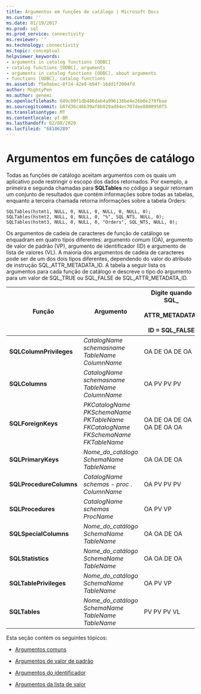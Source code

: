 ```yaml
---
title: Argumentos em funções de catálogo | Microsoft Docs
ms.custom: ''
ms.date: 01/19/2017
ms.prod: sql
ms.prod_service: connectivity
ms.reviewer: ''
ms.technology: connectivity
ms.topic: conceptual
helpviewer_keywords:
- arguments in catalog functions [ODBC]
- catalog functions [ODBC], arguments
- arguments in catalog functions [ODBC], about arguments
- functions [ODBC], catalog functions
ms.assetid: f5e0abec-8f24-42e0-b94f-16dd1f2004fd
author: MightyPen
ms.author: genemi
ms.openlocfilehash: 649c00f1db486dab4a996138be4e26b0e270fbae
ms.sourcegitcommit: b87d36c46b39af8b929ad94ec707dee8800950f5
ms.translationtype: MT
ms.contentlocale: pt-BR
ms.lasthandoff: 02/08/2020
ms.locfileid: "68106289"
---
```

# <a name="arguments-in-catalog-functions"></a>Argumentos em funções de catálogo
Todas as funções de catálogo aceitam argumentos com os quais um aplicativo pode restringir o escopo dos dados retornados. Por exemplo, a primeira e segunda chamadas para **SQLTables** no código a seguir retornam um conjunto de resultados que contém informações sobre todas as tabelas, enquanto a terceira chamada retorna informações sobre a tabela Orders:  
  
```  
SQLTables(hstmt1, NULL, 0, NULL, 0, NULL, 0, NULL, 0);  
SQLTables(hstmt2, NULL, 0, NULL, 0, "%", SQL_NTS, NULL, 0);  
SQLTables(hstmt3, NULL, 0, NULL, 0, "Orders", SQL_NTS, NULL, 0);  
```  
  
 Os argumentos de cadeia de caracteres de função de catálogo se enquadram em quatro tipos diferentes: argumento comum (OA), argumento de valor de padrão (VP), argumento de identificador (ID) e argumento de lista de valores (VL). A maioria dos argumentos de cadeia de caracteres pode ser de um dos dois tipos diferentes, dependendo do valor do atributo de instrução SQL_ATTR_METADATA_ID. A tabela a seguir lista os argumentos para cada função de catálogo e descreve o tipo do argumento para um valor de SQL_TRUE ou SQL_FALSE de SQL_ATTR_METADATA_ID.  
  
|Função|Argumento|Digite quando SQL_<br /><br /> ATTR_METADATA_<br /><br /> ID = SQL_FALSE|Digite quando SQL_<br /><br /> ATTR_METADATA_<br /><br /> ID = SQL_TRUE|  
|--------------|--------------|---------------------------------------------------------------|--------------------------------------------------------------|  
|**SQLColumnPrivileges**|*CatalogName* *schemasname* *TableName* *ColumnName*|OA DE OA DE OA|ID DA ID ID|  
|**SQLColumns**|*CatalogName* *schemasname* *TableName* *ColumnName*|OA PV PV PV|ID DA ID ID|  
|**SQLForeignKeys**|*PKCatalogName* *PKSchemaName* *PKTableName* *FKCatalogName* *FKSchemaName* *FKTableName*|OA DE OA DE OA OA DE OA OA|ID ID ID ID ID|  
|**SQLPrimaryKeys**|*Nome_do_catálogo* *SchemaName* *TableName*|OA OA DE OA|ID DA ID DE ID|  
|**SQLProcedureColumns**|*CatalogName* *schemas* - *proc* . *ColumnName*|OA PV PV PV|ID DA ID ID|  
|**SQLProcedures**|*CatalogName* *schemas* *ProcName*|OA PV VP|ID DA ID DE ID|  
|**SQLSpecialColumns**|*Nome_do_catálogo* *SchemaName* *TableName*|OA OA DE OA|ID DA ID DE ID|  
|**SQLStatistics**|*Nome_do_catálogo* *SchemaName* *TableName*|OA OA DE OA|ID DA ID DE ID|  
|**SQLTablePrivileges**|*Nome_do_catálogo* *SchemaName* *TableName*|OA PV VP|ID DA ID DE ID|  
|**SQLTables**|*Nome_do_catálogo* *SchemaName* *TableName* *TableName*|PV PV PV VL|ID DE ID DE ID VL|  
  
 Esta seção contém os seguintes tópicos:  
  
-   [Argumentos comuns](../../../odbc/reference/develop-app/ordinary-arguments.md)  
  
-   [Argumentos de valor de padrão](../../../odbc/reference/develop-app/pattern-value-arguments.md)  
  
-   [Argumentos do identificador](../../../odbc/reference/develop-app/identifier-arguments.md)  
  
-   [Argumentos da lista de valor](../../../odbc/reference/develop-app/value-list-arguments.md)
